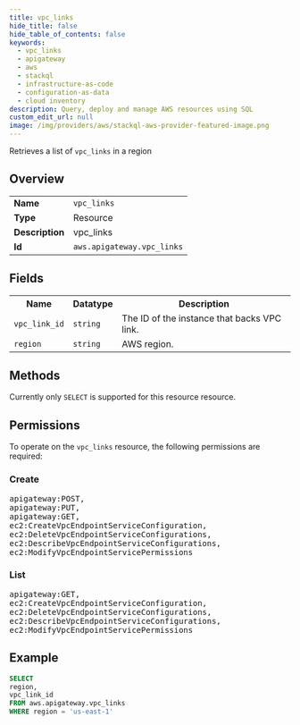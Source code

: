 ```yaml
---
title: vpc_links
hide_title: false
hide_table_of_contents: false
keywords:
  - vpc_links
  - apigateway
  - aws
  - stackql
  - infrastructure-as-code
  - configuration-as-data
  - cloud inventory
description: Query, deploy and manage AWS resources using SQL
custom_edit_url: null
image: /img/providers/aws/stackql-aws-provider-featured-image.png
---
```

Retrieves a list of <code>vpc_links</code> in a region

## Overview
<table><tbody>
<tr><td><b>Name</b></td><td><code>vpc_links</code></td></tr>
<tr><td><b>Type</b></td><td>Resource</td></tr>
<tr><td><b>Description</b></td><td>vpc_links</td></tr>
<tr><td><b>Id</b></td><td><code>aws.apigateway.vpc_links</code></td></tr>
</tbody></table>

## Fields
<table><tbody>
<tr><th>Name</th><th>Datatype</th><th>Description</th></tr>
<tr><td><code>vpc_link_id</code></td><td><code>string</code></td><td>The ID of the instance that backs VPC link.</td></tr>
<tr><td><code>region</code></td><td><code>string</code></td><td>AWS region.</td></tr>

</tbody></table>

## Methods
Currently only <code>SELECT</code> is supported for this resource resource.

## Permissions

To operate on the <code>vpc_links</code> resource, the following permissions are required:

### Create
<pre>
apigateway:POST,
apigateway:PUT,
apigateway:GET,
ec2:CreateVpcEndpointServiceConfiguration,
ec2:DeleteVpcEndpointServiceConfigurations,
ec2:DescribeVpcEndpointServiceConfigurations,
ec2:ModifyVpcEndpointServicePermissions</pre>

### List
<pre>
apigateway:GET,
ec2:CreateVpcEndpointServiceConfiguration,
ec2:DeleteVpcEndpointServiceConfigurations,
ec2:DescribeVpcEndpointServiceConfigurations,
ec2:ModifyVpcEndpointServicePermissions</pre>


## Example
```sql
SELECT
region,
vpc_link_id
FROM aws.apigateway.vpc_links
WHERE region = 'us-east-1'
```
